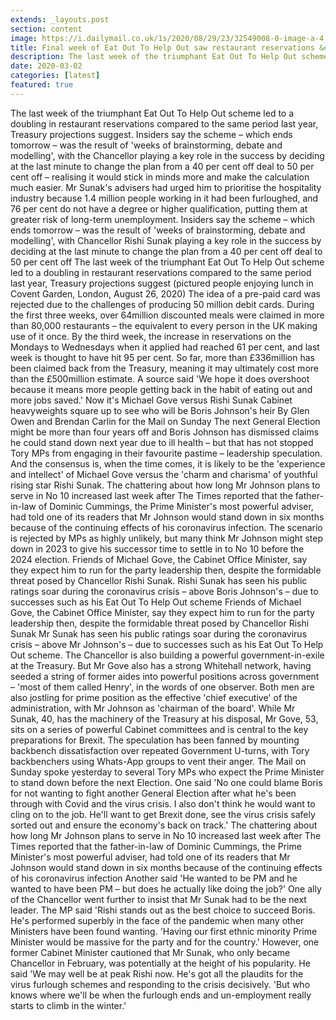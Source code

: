 ```yaml
---
extends: _layouts.post
section: content
image: https://i.dailymail.co.uk/1s/2020/08/29/23/32549008-0-image-a-4_1598740761020.jpg 
title: Final week of Eat Out To Help Out saw restaurant reservations &#039;double compared to last year&#039; 
description: The last week of the triumphant Eat Out To Help Out scheme led to a doubling in restaurant reservations compared to the same period last year, Treasury projections suggest. 
date: 2020-03-02 
categories: [latest] 
featured: true 
--- 
```

The last week of the triumphant Eat Out To Help Out scheme led to a doubling in restaurant reservations compared to the same period last year, Treasury projections suggest.
Insiders say the scheme &ndash; which ends tomorrow &ndash; was the result of &#039;weeks of brainstorming, debate and modelling&#039;, with the Chancellor playing a key role in the success by deciding at the last minute to change the plan from a 40 per cent off deal to 50 per cent off &ndash; realising it would stick in minds more and make the calculation much easier.
Mr Sunak&#039;s advisers had urged him to prioritise the hospitality industry because 1.4 million people working in it had been furloughed, and 76 per cent do not have a degree or higher qualification, putting them at greater risk of long-term unemployment.
Insiders say the scheme &ndash; which ends tomorrow &ndash; was the result of &#039;weeks of brainstorming, debate and modelling&#039;, with Chancellor Rishi Sunak playing a key role in the success by deciding at the last minute to change the plan from a 40 per cent off deal to 50 per cent off
The last week of the triumphant Eat Out To Help Out scheme led to a doubling in restaurant reservations compared to the same period last year, Treasury projections suggest (pictured people enjoying lunch in Covent Garden, London, August 26, 2020)
The idea of a pre-paid card was rejected due to the challenges of producing 50 million debit cards.
During the first three weeks, over 64million discounted meals were claimed in more than 80,000 restaurants &ndash; the equivalent to every person in the UK making use of it once.
By the third week, the increase in reservations on the Mondays to Wednesdays when it applied had reached 61 per cent, and last week is thought to have hit 95 per cent.
So far, more than &pound;336million has been claimed back from the Treasury, meaning it may ultimately cost more than the &pound;500million estimate.
A source said &#039;We hope it does overshoot because it means more people getting back in the habit of eating out and more jobs saved.&#039;
Now it&#039;s Michael Gove versus Rishi Sunak Cabinet heavyweights square up to see who will be Boris Johnson&#039;s heir
By Glen Owen and Brendan Carlin for the Mail on Sunday
The next General Election might be more than four years off and Boris Johnson has dismissed claims he could stand down next year due to ill health &ndash; but that has not stopped Tory MPs from engaging in their favourite pastime &ndash; leadership speculation.
And the consensus is, when the time comes, it is likely to be the &#039;experience and intellect&#039; of Michael Gove versus the &#039;charm and charisma&#039; of youthful rising star Rishi Sunak.
The chattering about how long Mr Johnson plans to serve in No 10 increased last week after The Times reported that the father-in-law of Dominic Cummings, the Prime Minister&#039;s most powerful adviser, had told one of its readers that Mr Johnson would stand down in six months because of the continuing effects of his coronavirus infection.
The scenario is rejected by MPs as highly unlikely, but many think Mr Johnson might step down in 2023 to give his successor time to settle in to No 10 before the 2024 election.
Friends of Michael Gove, the Cabinet Office Minister, say they expect him to run for the party leadership then, despite the formidable threat posed by Chancellor Rishi Sunak.
Rishi Sunak has seen his public ratings soar during the coronavirus crisis &ndash; above Boris Johnson&#039;s &ndash; due to successes such as his Eat Out To Help Out scheme
Friends of Michael Gove, the Cabinet Office Minister, say they expect him to run for the party leadership then, despite the formidable threat posed by Chancellor Rishi Sunak
Mr Sunak has seen his public ratings soar during the coronavirus crisis &ndash; above Mr Johnson&#039;s &ndash; due to successes such as his Eat Out To Help Out scheme. The Chancellor is also building a powerful government-in-exile at the Treasury. But Mr Gove also has a strong Whitehall network, having seeded a string of former aides into powerful positions across government &ndash; &#039;most of them called Henry&#039;, in the words of one observer.
Both men are also jostling for prime position as the effective &#039;chief executive&#039; of the administration, with Mr Johnson as &#039;chairman of the board&#039;.
While Mr Sunak, 40, has the machinery of the Treasury at his disposal, Mr Gove, 53, sits on a series of powerful Cabinet committees and is central to the key preparations for Brexit.
The speculation has been fanned by mounting backbench dissatisfaction over repeated Government U-turns, with Tory backbenchers using Whats-App groups to vent their anger. The Mail on Sunday spoke yesterday to several Tory MPs who expect the Prime Minister to stand down before the next Election.
One said &#039;No one could blame Boris for not wanting to fight another General Election after what he&#039;s been through with Covid and the virus crisis. I also don&#039;t think he would want to cling on to the job. He&#039;ll want to get Brexit done, see the virus crisis safely sorted out and ensure the economy&#039;s back on track.&#039;
The chattering about how long Mr Johnson plans to serve in No 10 increased last week after The Times reported that the father-in-law of Dominic Cummings, the Prime Minister&#039;s most powerful adviser, had told one of its readers that Mr Johnson would stand down in six months because of the continuing effects of his coronavirus infection
Another said &#039;He wanted to be PM and he wanted to have been PM &ndash; but does he actually like doing the job?&#039;
One ally of the Chancellor went further to insist that Mr Sunak had to be the next leader. The MP said &#039;Rishi stands out as the best choice to succeed Boris. He&#039;s performed superbly in the face of the pandemic when many other Ministers have been found wanting.
&#039;Having our first ethnic minority Prime Minister would be massive for the party and for the country.&#039;
However, one former Cabinet Minister cautioned that Mr Sunak, who only became Chancellor in February, was potentially at the height of his popularity.
He said &#039;We may well be at peak Rishi now. He&#039;s got all the plaudits for the virus furlough schemes and responding to the crisis decisively.
&#039;But who knows where we&#039;ll be when the furlough ends and un-employment really starts to climb in the winter.&#039;